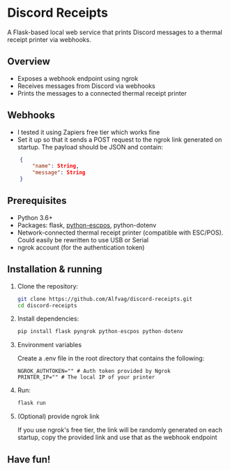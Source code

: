 # Discord Receipts

A Flask-based local web service that prints Discord messages to a thermal receipt printer via webhooks.

## Overview

- Exposes a webhook endpoint using ngrok
- Receives messages from Discord via webhooks
- Prints the messages to a connected thermal receipt printer

## Webhooks

- I tested it using Zapiers free tier which works fine
- Set it up so that it sends a POST request to the ngrok link generated on startup. The payload should be JSON and contain:
``` JSON
    {
        "name": String,
        "message": String
    }
```

## Prerequisites

- Python 3.6+
- Packages: flask, [python-escpos](https://github.com/python-escpos/python-escpos), python-dotenv
- Network-connected thermal receipt printer (compatible with ESC/POS). Could easily be rewritten to use USB or Serial
- ngrok account (for the authentication token)

## Installation & running

1. Clone the repository:
   ```bash
   git clone https://github.com/Alfvag/discord-receipts.git
   cd discord-receipts

2. Install dependencies:
    ```python
    pip install flask pyngrok python-escpos python-dotenv

3. Environment variables

    Create a .env file in the root directory that contains the following:
    ```env
    NGROK_AUTHTOKEN="" # Auth token provided by Ngrok
    PRINTER_IP="" # The local IP of your printer

4. Run:
    ```python
    flask run

5. (Optional) provide ngrok link

    If you use ngrok's free tier, the link will be randomly generated on each startup, copy the provided link and use that as the webhook endpoint

## Have fun!